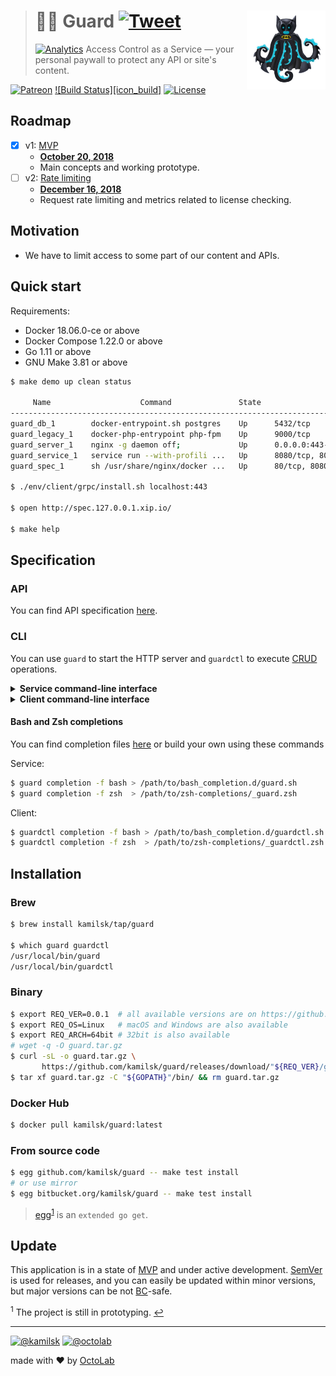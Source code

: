 > # 💂‍♂️ Guard [![Tweet][icon_twitter]][twitter_publish] <img align="right" width="126" src=".github/character.png">
> [![Analytics][analytics_pixel]][page_promo]
> Access Control as a Service &mdash; your personal paywall to protect any API or site's content.

[![Patreon][icon_patreon]](https://www.patreon.com/octolab)
[![Build Status][icon_build]][page_build]
[![License][icon_license]](LICENSE)

## Roadmap

- [x] v1: [MVP][project_v1]
  - [**October 20, 2018**][project_v1_dl]
  - Main concepts and working prototype.
- [ ] v2: [Rate limiting][project_v2]
  - [**December 16, 2018**][project_v2_dl]
  - Request rate limiting and metrics related to license checking.

## Motivation

- We have to limit access to some part of our content and APIs.

## Quick start

Requirements:

- Docker 18.06.0-ce or above
- Docker Compose 1.22.0 or above
- Go 1.11 or above
- GNU Make 3.81 or above

```bash
$ make demo up clean status

     Name                    Command               State                        Ports
-----------------------------------------------------------------------------------------------------------
guard_db_1        docker-entrypoint.sh postgres    Up      5432/tcp
guard_legacy_1    docker-php-entrypoint php-fpm    Up      9000/tcp
guard_server_1    nginx -g daemon off;             Up      0.0.0.0:443->443/tcp, 0.0.0.0:80->80/tcp
guard_service_1   service run --with-profili ...   Up      8080/tcp, 8090/tcp, 8091/tcp, 8092/tcp, 8093/tcp
guard_spec_1      sh /usr/share/nginx/docker ...   Up      80/tcp, 8080/tcp

$ ./env/client/grpc/install.sh localhost:443

$ open http://spec.127.0.0.1.xip.io/

$ make help
```

## Specification

### API

You can find API specification [here](env/client/rest.http).

### CLI

You can use `guard` to start the HTTP server and `guardctl` to execute
[CRUD](https://en.wikipedia.org/wiki/Create,_read,_update_and_delete) operations.

<details>
<summary><strong>Service command-line interface</strong></summary>

```bash
$ make service-install

$ guard --help
  Guard Service
  
  Usage:
    guard [command]
  
  Available Commands:
    completion  Print Bash or Zsh completion
    help        Help about any command
    run         Start HTTP server
    version     Show application version
  
  Flags:
    -h, --help   help for guard
  
  Use "guard [command] --help" for more information about a command.
```
</details>

<details>
<summary><strong>Client command-line interface</strong></summary>

```bash
$ make control-install

$ guardctl --help
  Guard Control
  
  Usage:
    guardctl [command]
  
  Available Commands:
    completion  Print Bash or Zsh completion
    help        Help about any command
    license     Guard License
    version     Show application version
  
  Flags:
    -h, --help   help for guardctl
  
  Use "guardctl [command] --help" for more information about a command.

$ guardctl install -f env/client/grpc/install.yaml

$ export GUARD_TOKEN=10000000-2000-4000-8000-160000000003

$ guardctl license register -f env/client/grpc/license.register.yml
id: 10000000-2000-4000-8000-160000000004

$ echo '{id: 10000000-2000-4000-8000-160000000004}' | guardctl license read
contract:
  rate:
    unit: rph
    value: 10
  requests: 1000
  since: "2018-09-29T17:11:43.264Z"
  workplaces: 10
created_at: "2018-10-04T09:32:19.102216Z"
id: 10000000-2000-4000-8000-160000000004

$ cat env/client/grpc/license.update.yml | guardctl license update
id: 10000000-2000-4000-8000-160000000004
updated_at: "2018-10-04T09:33:32.487454Z"

$ guardctl license create -f env/client/grpc/license.create.yml | guardctl license delete | guardctl license read
contract:
  rate:
    unit: rph
    value: 10
  requests: 1000
  since: "2018-09-29T17:11:43.264Z"
  workplaces: 10
created_at: "2018-10-04T09:57:16.656346Z"
deleted_at: "2018-10-04T09:57:16.666664Z"
id: 9ba7b564-3248-4401-b853-9dc32559b95b
updated_at: "2018-10-04T09:57:16.666664Z"

$ guardctl license delete -f env/client/grpc/license.delete.yml
deleted_at: "2018-10-04T09:58:27.365193Z"
id: 10000000-2000-4000-8000-160000000004

$ echo '{id: 10000000-2000-4000-8000-160000000004}' | guardctl license restore | guardctl license read
contract:
  rate:
    unit: rpd
    value: 10
  requests: 1000
  since: "2018-09-29T17:11:43.264Z"
  until: "2018-09-29T17:11:43.264Z"
  workplaces: 10
created_at: "2018-10-04T09:54:57.643041Z"
id: 10000000-2000-4000-8000-160000000004
updated_at: "2018-10-04T09:59:18.833134Z"
```
</details>

#### Bash and Zsh completions

You can find completion files [here](https://github.com/kamilsk/shared/tree/dotfiles/bash_completion.d) or
build your own using these commands

Service:

```bash
$ guard completion -f bash > /path/to/bash_completion.d/guard.sh
$ guard completion -f zsh  > /path/to/zsh-completions/_guard.zsh
```

Client:

```bash
$ guardctl completion -f bash > /path/to/bash_completion.d/guardctl.sh
$ guardctl completion -f zsh  > /path/to/zsh-completions/_guardctl.zsh
```

## Installation

### Brew

```bash
$ brew install kamilsk/tap/guard

$ which guard guardctl
/usr/local/bin/guard
/usr/local/bin/guardctl
```

### Binary

```bash
$ export REQ_VER=0.0.1  # all available versions are on https://github.com/kamilsk/guard/releases/
$ export REQ_OS=Linux   # macOS and Windows are also available
$ export REQ_ARCH=64bit # 32bit is also available
# wget -q -O guard.tar.gz
$ curl -sL -o guard.tar.gz \
       https://github.com/kamilsk/guard/releases/download/"${REQ_VER}/guard_${REQ_VER}_${REQ_OS}-${REQ_ARCH}".tar.gz
$ tar xf guard.tar.gz -C "${GOPATH}"/bin/ && rm guard.tar.gz
```

### Docker Hub

```bash
$ docker pull kamilsk/guard:latest
```

### From source code

```bash
$ egg github.com/kamilsk/guard -- make test install
# or use mirror
$ egg bitbucket.org/kamilsk/guard -- make test install
```

> [egg](https://github.com/kamilsk/egg)<sup id="anchor-egg">[1](#egg)</sup> is an `extended go get`.

## Update

This application is in a state of [MVP](https://en.wikipedia.org/wiki/Minimum_viable_product) and under active
development. [SemVer](https://semver.org/) is used for releases, and you can easily be updated within minor versions,
but major versions can be not [BC](https://en.wikipedia.org/wiki/Backward_compatibility)-safe.

<sup id="egg">1</sup> The project is still in prototyping. [↩](#anchor-egg)

---

[![@kamilsk][icon_tw_author]](https://twitter.com/ikamilsk)
[![@octolab][icon_tw_sponsor]](https://twitter.com/octolab_inc)

made with ❤️ by [OctoLab](https://www.octolab.org/)

[analytics_pixel]: https://ga-beacon.appspot.com/UA-109817251-26/guard/readme?pixel

[icon_gitter]:     https://badges.gitter.im/Join%20Chat.svg
[icon_license]:    https://img.shields.io/badge/license-MIT-blue.svg
[icon_patreon]:    https://img.shields.io/badge/patreon-donate-orange.svg
[icon_tw_author]:  https://img.shields.io/badge/author-%40kamilsk-blue.svg
[icon_tw_sponsor]: https://img.shields.io/badge/sponsor-%40octolab-blue.svg
[icon_twitter]:    https://img.shields.io/twitter/url/http/shields.io.svg?style=social

[page_build]:      https://travis-ci.org/kamilsk/guard
[page_promo]:      https://github.com/kamilsk/guard
[page_research]:   ../../tree/research

[project_v1]:      https://github.com/kamilsk/guard/projects/1
[project_v1_dl]:   https://github.com/kamilsk/guard/milestone/1
[project_v2]:      https://github.com/kamilsk/guard/projects/2
[project_v2_dl]:   https://github.com/kamilsk/guard/milestone/2

[twitter_publish]: https://twitter.com/intent/tweet?text=Access%20Control%20as%20a%20Service&url=https://kamilsk.github.io/guard/&via=ikamilsk&hashtags=go,service
